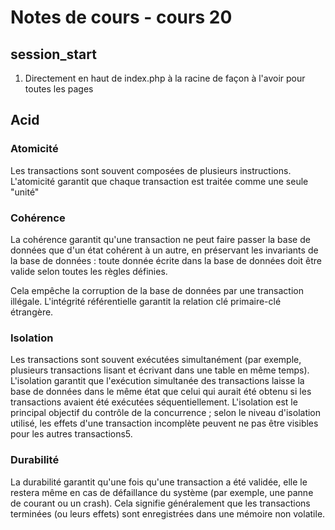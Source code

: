 # Notes de cours - cours 20

## session_start

1. Directement en haut de index.php à la racine de façon à l'avoir pour toutes les pages

## Acid

### Atomicité

Les transactions sont souvent composées de plusieurs instructions. L'atomicité garantit que chaque transaction est traitée comme une seule "unité"

### Cohérence

La cohérence garantit qu'une transaction ne peut faire passer la base de données que d'un état cohérent à un autre, en préservant les invariants de la base de données : toute donnée écrite dans la base de données doit être valide selon toutes les règles définies.

Cela empêche la corruption de la base de données par une transaction illégale. L'intégrité référentielle garantit la relation clé primaire-clé étrangère.

### Isolation

Les transactions sont souvent exécutées simultanément (par exemple, plusieurs transactions lisant et écrivant dans une table en même temps). L'isolation garantit que l'exécution simultanée des transactions laisse la base de données dans le même état que celui qui aurait été obtenu si les transactions avaient été exécutées séquentiellement. L'isolation est le principal objectif du contrôle de la concurrence ; selon le niveau d'isolation utilisé, les effets d'une transaction incomplète peuvent ne pas être visibles pour les autres transactions5.


### Durabilité

La durabilité garantit qu'une fois qu'une transaction a été validée, elle le restera même en cas de défaillance du système (par exemple, une panne de courant ou un crash). Cela signifie généralement que les transactions terminées (ou leurs effets) sont enregistrées dans une mémoire non volatile.